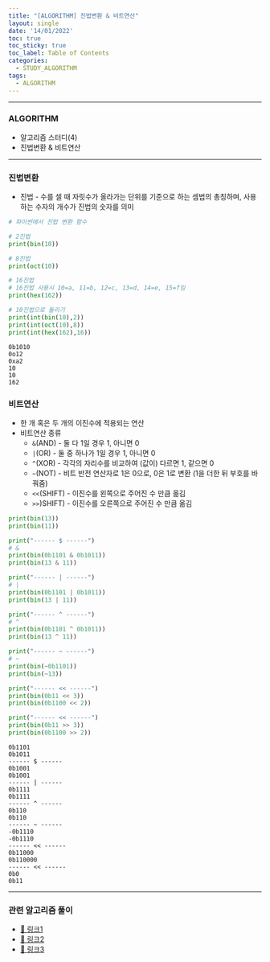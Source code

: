 ```yaml
---
title: "[ALGORITHM] 진법변환 & 비트연산"
layout: single
date: '14/01/2022'
toc: true
toc_sticky: true
toc_label: Table of Contents
categories:
  - STUDY_ALGORITHM
tags:
  - ALGORITHM
---
```


---
### ALGORITHM
* 알고리즘 스터디(4)
* 진법변환 & 비트연산
    
---

### 진법변환
* 진법 - 수를 셀 때 자릿수가 올라가는 단위를 기준으로 하는 셈법의 총칭하며, 사용하는 수자의 개수가 진법의 숫자를 의미


```python
# 파이썬에서 진법 변환 함수

# 2진법
print(bin(10))

# 8진법
print(oct(10))

# 16진법
# 16진법 사용시 10=a, 11=b, 12=c, 13=d, 14=e, 15=f임
print(hex(162))

# 10진법으로 돌리기
print(int(bin(10),2))
print(int(oct(10),8))
print(int(hex(162),16))
```

    0b1010
    0o12
    0xa2
    10
    10
    162


### 비트연산
* 한 개 혹은 두 개의 이진수에 적용되는 연산
* 비트연산 종류
    * `&`(AND) - 둘 다 1일 경우 1, 아니면 0
    * `|`(OR) - 둘 중 하나가 1일 경우 1, 아니면 0
    * `^`(XOR) - 각각의 자리수를 비교하여 (값이) 다르면 1, 같으면 0
    * `~`(NOT) - 비트 반전 연산자로 1은 0으로, 0은 1로 변환 (1을 더한 뒤 부호를 바꿔줌)
    * `<<`(SHIFT) - 이진수를 왼쪽으로 주어진 수 만큼 옮김
    * `>>`)SHIFT) - 이진수를 오른쪽으로 주어진 수 만큼 옮김


```python
print(bin(13))
print(bin(11))

print("------ $ ------")
# &
print(bin(0b1101 & 0b1011))
print(bin(13 & 11))

print("------ | ------")
# |
print(bin(0b1101 | 0b1011))
print(bin(13 | 11))

print("------ ^ ------")
# ^
print(bin(0b1101 ^ 0b1011))
print(bin(13 ^ 11))

print("------ ~ ------")
# ~
print(bin(~0b1101))
print(bin(~13))

print("------ << ------")
print(bin(0b11 << 3))
print(bin(0b1100 << 2))

print("------ << ------")
print(bin(0b11 >> 3))
print(bin(0b1100 >> 2))
```

    0b1101
    0b1011
    ------ $ ------
    0b1001
    0b1001
    ------ | ------
    0b1111
    0b1111
    ------ ^ ------
    0b110
    0b110
    ------ ~ ------
    -0b1110
    -0b1110
    ------ << ------
    0b11000
    0b110000
    ------ << ------
    0b0
    0b11
---

### 관련 알고리즘 풀이
* [🔗 링크1](https://carl020958.github.io/boj/boj(4)/)
* [🔗 링크2](https://carl020958.github.io/boj/boj(5)/)
* [🔗 링크3](https://carl020958.github.io/programmers/programmers_coding_test(5)/#1차-비밀지도)